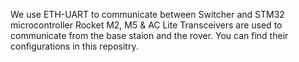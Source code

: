 We use ETH-UART to communicate between Switcher and STM32 microcontroller
Rocket M2, M5 & AC Lite Transceivers are used to communicate from the base staion and the rover.
You can find their configurations in this repositry.
